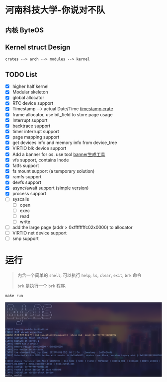 # 河南科技大学-你说对不队

## 内核 ByteOS

## Kernel struct Design

```plain
crates --> arch --> modules --> kernel
```

## TODO List
- [x] higher half kernel
- [x] Modular skeleton
- [x] global allocator
- [x] RTC device support
- [x] Timestamp --> actual Date/Time [timestamp crate](crates/timestamp/)
- [x] frame allocator, use bit_field to store page usage
- [x] Interrupt support
- [x] backtrace support
- [x] timer interrupt support
- [x] page mapping support
- [x] get devices info and memory info from device_tree
- [x] VIRTIO blk device support
- [x] Add a banner for os. use tool [banner生成工具](http://patorjk.com/software/taag/#p=display&f=Big&t=ByteOS)
- [x] vfs support, contains Inode
- [x] fatfs support
- [x] fs mount support (a temporary solution)
- [x] ramfs support
- [x] devfs support
- [x] async/await support (simple version)
- [x] process support
- [ ] syscalls
    - [ ] open
    - [ ] exec
    - [ ] read
    - [ ] write
- [ ] add the large page (addr > 0xffffffffc02x0000) to allocator
- [ ] VIRTIO net device support
- [ ] smp support

# 运行

> 内含一个简单的 `shell`, 可以执行 `help`, `ls`, `clear`, `exit`, `brk` 命令
>
> `brk` 是执行一个 `brk` 程序.

```shell
make run
```

![](./run.png)
